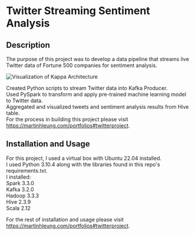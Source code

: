 # Twitter Streaming Sentiment Analysis 
## Description
The purpose of this project was to develop a data pipeline that streams live Twitter data of Fortune 500 companies for sentiment analysis.

<picture>
  <img alt="Visualization of Kappa Architecture" src="http://martinhleung.com/wp-content/uploads/2022/07/architecture-1.png">
</picture>

Created Python scripts to stream Twitter data into Kafka Producer.  <br>
Used PySpark to transform and apply pre-trained machine learning model to Twitter data.  <br>
Aggregated and visualized tweets and sentiment analysis results from Hive table.  <br>
For the process in building this project please visit https://martinhleung.com/portfolios#twitterproject.

## Installation and Usage

For this project, I used a virtual box with Ubuntu 22.04 installed. <br>
I used Python 3.10.4 along with the libraries found in this repo's requirements.txt. <br>
I installed: <br>
Spark 3.3.0  <br>
Kafka 3.2.0 <br>
Hadoop 3.3.3 <br>
Hive 2.3.9 <br>
Scala 2.12 <br>

For the rest of installation and usage please visit https://martinhleung.com/portfolios#twitterproject.




